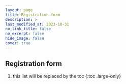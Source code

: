 ```yaml
---
layout: page
title: Registration form
description: >
last_modified_at: 2023-10-31
no_link_title: false 
no_excerpt: false 
hide_image: false
cover: true
---
```


## Registration form

1. this list will be replaced by the toc
{:toc .large-only}
